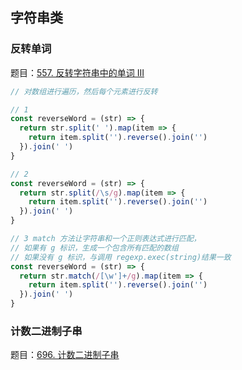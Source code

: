 ## 字符串类

### 反转单词

题目：[557. 反转字符串中的单词 III](https://leetcode-cn.com/problems/reverse-words-in-a-string-iii/submissions/)
  
```js
// 对数组进行遍历，然后每个元素进行反转

// 1
const reverseWord = (str) => {
  return str.split(' ').map(item => {
    return item.split('').reverse().join('')
  }).join(' ')
}

// 2 
const reverseWord = (str) => {
  return str.split(/\s/g).map(item => {
    return item.split('').reverse().join('')
  }).join(' ')
}

// 3 match 方法让字符串和一个正则表达式进行匹配，
// 如果有 g 标识，生成一个包含所有匹配的数组
// 如果没有 g 标识，与调用 regexp.exec(string)结果一致
const reverseWord = (str) => {
  return str.match(/[\w']+/g).map(item => {
    return item.split('').reverse().join('')
  }).join(' ')
}
```

### 计数二进制子串

题目：[696. 计数二进制子串](https://leetcode-cn.com/problems/count-binary-substrings/)
